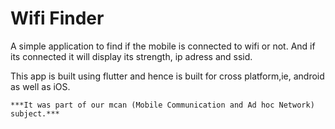 # Wifi Finder

A simple application to find if the mobile is connected to wifi or not. And if its connected it will display its strength, ip adress and ssid.

This app is built using flutter and hence is built for cross platform,ie, android as well as iOS.

`
***It was part of our mcan (Mobile Communication and Ad hoc Network) subject.***
`
